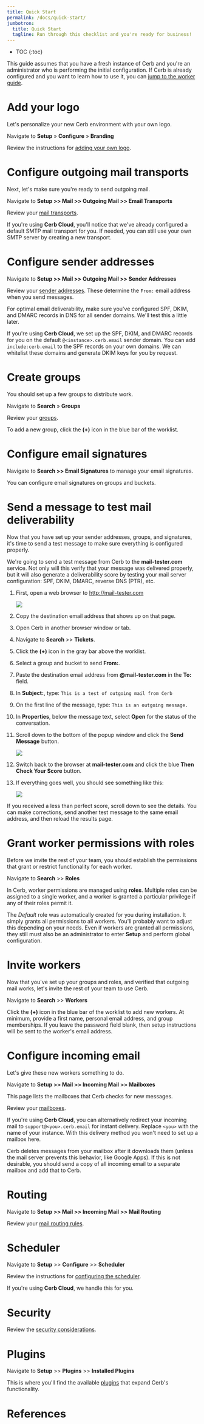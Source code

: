 ```yaml
---
title: Quick Start
permalink: /docs/quick-start/
jumbotron:
  title: Quick Start
  tagline: Run through this checklist and you're ready for business!
---
```


* TOC
{:toc}

<div class="cerb-box note">
<p>
	This guide assumes that you have a fresh instance of Cerb and you're an administrator who is performing the initial configuration.  If Cerb is already configured and you want to learn how to use it, you can <a href="/docs/welcome">jump to the worker guide</a>.
</p>
</div>

# Add your logo

Let's personalize your new Cerb environment with your own logo.

Navigate to **Setup** &raquo; **Configure** &raquo; **Branding**

Review the instructions for [adding your own logo](/docs/setup/branding/).

# Configure outgoing mail transports

Next, let's make sure you're ready to send outgoing mail.

Navigate to **Setup >> Mail >> Outgoing Mail >> Email Transports**

Review your [mail transports](/docs/setup/mail-transports/).

<div class="cerb-box note">
<p>If you're using <b>Cerb Cloud</b>, you'll notice that we've already configured a default SMTP mail transport for you. If needed, you can still use your own SMTP server by creating a new transport.</p>
</div>

# Configure sender addresses

Navigate to **Setup >> Mail >> Outgoing Mail >> Sender Addresses**

Review your [sender addresses](/docs/setup/sender-addresses/). These determine the `From:` email address when you send messages.

For optimal email deliverability, make sure you've configured SPF, DKIM, and DMARC records in DNS for all sender domains. We'll test this a little later.

<div class="cerb-box note">
<p>If you're using <b>Cerb Cloud</b>, we set up the SPF, DKIM, and DMARC records for you on the default <code>@&lt;instance&gt;.cerb.email</code> sender domain. You can add <code>include:cerb.email</code> to the SPF records on your own domains. We can whitelist these domains and generate DKIM keys for you by request.</p>
</div>

# Create groups

You should set up a few groups to distribute work.

Navigate to **Search** &raquo; **Groups**

Review your [groups](/docs/groups/).

To add a new group, click the **(+)** icon in the blue bar of the worklist.

# Configure email signatures

Navigate to **Search >> Email Signatures** to manage your email signatures.

You can configure email signatures on groups and buckets.

# Send a message to test mail deliverability

Now that you have set up your sender addresses, groups, and signatures, it's time to send a test message to make sure everything is configured properly.

We're going to send a test message from Cerb to the **mail-tester.com** service. Not only will this verify that your message was delivered properly, but it will also generate a deliverability score by testing your mail server configuration: SPF, DKIM, DMARC, reverse DNS (PTR), etc.

1. First, open a web browser to <http://mail-tester.com>

	<div class="cerb-screenshot">
	<img src="/assets/images/docs/quick-start/mail-tester.png" class="screenshot">
	</div>

1. Copy the destination email address that shows up on that page.

1. Open Cerb in another browser window or tab.

1. Navigate to **Search** >> **Tickets**.

1. Click the **(+)** icon in the gray bar above the worklist.

1. Select a group and bucket to send **From:**.

1. Paste the destination email address from **@mail-tester.com** in the **To:** field.

1. In **Subject:**, type: `This is a test of outgoing mail from Cerb`

1. On the first line of the message, type: `This is an outgoing message.`

1. In **Properties**, below the message text, select **Open** for the status of the conversation.

1. Scroll down to the bottom of the popup window and click the **Send Message** button.

	<div class="cerb-screenshot">
	<img src="/assets/images/docs/quick-start/cerb-compose-test.png" class="screenshot">
	</div>

1. Switch back to the browser at **mail-tester.com** and click the blue **Then Check Your Score** button.

1. If everything goes well, you should see something like this:

	<div class="cerb-screenshot">
	<img src="/assets/images/docs/quick-start/mail-tester-success.png" class="screenshot">
	</div>

If you received a less than perfect score, scroll down to see the details.  You can make corrections, send another test message to the same email address, and then reload the results page.

# Grant worker permissions with roles

Before we invite the rest of your team, you should establish the permissions that grant or restrict functionality for each worker.

Navigate to **Search** >> **Roles**

In Cerb, worker permissions are managed using **roles**.  Multiple roles can be assigned to a single worker, and a worker is granted a particular privilege if any of their roles permit it.

The _Default_ role was automatically created for you during installation.  It simply grants all permissions to all workers.  You'll probably want to adjust this depending on your needs. Even if workers are granted all permissions, they still must also be an administrator to enter **Setup** and perform global configuration.

# Invite workers

Now that you've set up your groups and roles, and verified that outgoing mail works, let's invite the rest of your team to use Cerb.

Navigate to **Search** >> **Workers**

Click the **(+)** icon in the blue bar of the worklist to add new workers.  At minimum, provide a first name, personal email address, and group memberships.  If you leave the password field blank, then setup instructions will be sent to the worker's email address.

# Configure incoming email

Let's give these new workers something to do.

Navigate to **Setup >> Mail >> Incoming Mail >> Mailboxes**

This page lists the mailboxes that Cerb checks for new messages.

Review your [mailboxes](/docs/setup/mailboxes/).

<div class="cerb-box note">
<p>If you're using <b>Cerb Cloud</b>, you can alternatively redirect your incoming mail to <code>support@&lt;you&gt;.cerb.email</code> for instant delivery. Replace <code>&lt;you&gt;</code> with the name of your instance. With this delivery method you won't need to set up a mailbox here.</p>
</div>

<div class="cerb-box warning">
<p>Cerb deletes messages from your mailbox after it downloads them (unless the mail server prevents this behavior, like Google Apps). If this is not desirable, you should send a copy of all incoming email to a separate mailbox and add that to Cerb.</p>
</div>

# Routing

Navigate to **Setup >> Mail >> Incoming Mail >> Mail Routing**

Review your [mail routing rules](/docs/setup/mail-routing/).

# Scheduler

Navigate to **Setup** >> **Configure** >> **Scheduler**

Review the instructions for [configuring the scheduler](/docs/setup/scheduler/).

<div class="cerb-box note">
<p>If you're using <b>Cerb Cloud</b>, we handle this for you.</p>
</div>

# Security

Review the [security considerations](/docs/security/).

# Plugins

Navigate to **Setup** >> **Plugins** >> **Installed Plugins**

This is where you'll find the available [plugins](/docs/plugins/) that expand Cerb's functionality.

# References

[^abstraction]: <https://en.wikipedia.org/wiki/Abstraction_(computer_science)>

[^autonomy]: <https://en.wikipedia.org/wiki/Autonomy>
